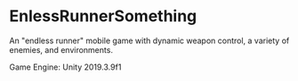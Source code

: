 # EnlessRunnerSomething

An "endless runner" mobile game with dynamic weapon control, a variety of enemies, and environments.

Game Engine: Unity 2019.3.9f1


